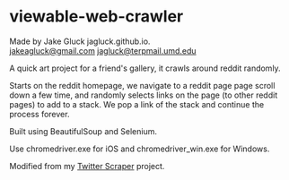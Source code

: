 # viewable-web-crawler

Made by Jake Gluck jagluck.github.io.    
jakeagluck@gmail.com jagluck@terpmail.umd.edu

A quick art project for a friend's gallery, it crawls around reddit randomly.

Starts on the reddit homepage, we navigate to a reddit page page scroll down a few time, 
and randomly selects links on the page (to other reddit pages) to add to a stack.
We pop a link of the stack and continue the process forever.

Built using BeautifulSoup and Selenium.

Use chromedriver.exe for iOS and chromedriver_win.exe for Windows.

Modified from my [Twitter Scraper](https://github.com/Capital-News-Service/nba-twitter) project.
